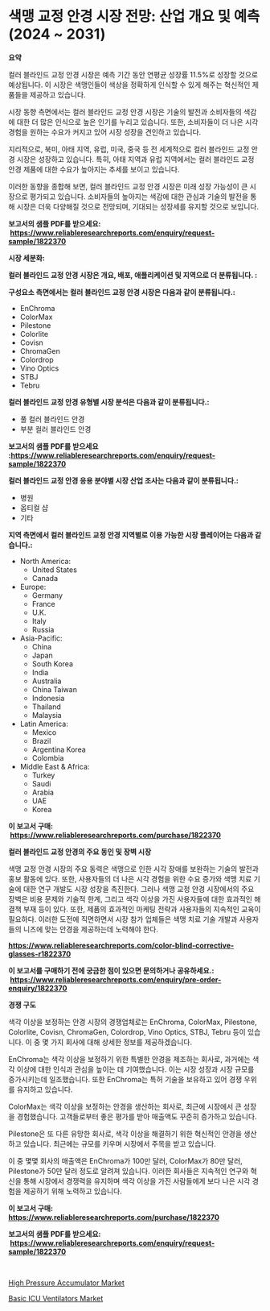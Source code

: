 <p><h1>색맹 교정 안경 시장 전망: 산업 개요 및 예측 (2024 ~ 2031)</h1></p><p><strong>요약</strong></p>
<p><p>컬러 블라인드 교정 안경 시장은 예측 기간 동안 연평균 성장률 11.5%로 성장할 것으로 예상됩니다. 이 시장은 색맹인들이 색상을 정확하게 인식할 수 있게 해주는 혁신적인 제품들을 제공하고 있습니다.</p><p>시장 동향 측면에서는 컬러 블라인드 교정 안경 시장은 기술의 발전과 소비자들의 색감에 대한 더 많은 인식으로 높은 인기를 누리고 있습니다. 또한, 소비자들이 더 나은 시각 경험을 원하는 수요가 커지고 있어 시장 성장을 견인하고 있습니다.</p><p>지리적으로, 북미, 아태 지역, 유럽, 미국, 중국 등 전 세계적으로 컬러 블라인드 교정 안경 시장은 성장하고 있습니다. 특히, 아태 지역과 유럽 지역에서는 컬러 블라인드 교정 안경 제품에 대한 수요가 높아지는 추세를 보이고 있습니다.</p><p>이러한 동향을 종합해 보면, 컬러 블라인드 교정 안경 시장은 미래 성장 가능성이 큰 시장으로 평가되고 있습니다. 소비자들의 높아지는 색감에 대한 관심과 기술의 발전을 통해 시장은 더욱 다양해질 것으로 전망되며, 기대되는 성장세를 유지할 것으로 보입니다.</p></p>
<p><strong>보고서의 샘플 PDF를 받으세요: &nbsp;<a href="https://www.reliableresearchreports.com/enquiry/request-sample/1822370">https://www.reliableresearchreports.com/enquiry/request-sample/1822370</a></strong></p>
<p><strong>시장 세분화:</strong></p>
<p><strong> 컬러 블라인드 교정 안경 시장은 개요, 배포, 애플리케이션 및 지역으로 더 분류됩니다. :</strong></p>
<p><strong>구성요소 측면에서는 컬러 블라인드 교정 안경 시장은 다음과 같이 분류됩니다.:</strong></p>
<p><ul><li>EnChroma</li><li>ColorMax</li><li>Pilestone</li><li>Colorlite</li><li>Covisn</li><li>ChromaGen</li><li>Colordrop</li><li>Vino Optics</li><li>STBJ</li><li>Tebru</li></ul></p>
<p><strong> 컬러 블라인드 교정 안경 유형별 시장 분석은 다음과 같이 분류됩니다.:</strong></p>
<p><ul><li>풀 컬러 블라인드 안경</li><li>부분 컬러 블라인드 안경</li></ul></p>
<p><strong>보고서의 샘플 PDF를 받으세요 :<a href="https://www.reliableresearchreports.com/enquiry/request-sample/1822370">https://www.reliableresearchreports.com/enquiry/request-sample/1822370</a></strong></p>
<p><strong> 컬러 블라인드 교정 안경 응용 분야별 시장 산업 조사는 다음과 같이 분류됩니다.:</strong></p>
<p><ul><li>병원</li><li>옵티컬 샵</li><li>기타</li></ul></p>
<p><strong>지역 측면에서 컬러 블라인드 교정 안경 지역별로 이용 가능한 시장 플레이어는 다음과 같습니다.:</strong></p>
<p><ul>
    <li>
        North America:
        <ul>
            <li>United States</li>
            <li>Canada</li>
        </ul>
    </li>
    <li>
        Europe:
        <ul>
            <li>Germany</li>
            <li>France</li>
            <li>U.K.</li>
            <li>Italy</li>
            <li>Russia</li>
        </ul>
    </li>
    <li>
        Asia-Pacific:
        <ul>
            <li>China</li>
            <li>Japan</li>
            <li>South Korea</li>
            <li>India</li>
            <li>Australia</li>
            <li>China Taiwan</li>
            <li>Indonesia</li>
            <li>Thailand</li>
            <li>Malaysia</li>
        </ul>
    </li>
    <li>
        Latin America:
        <ul>
            <li>Mexico</li>
            <li>Brazil</li>
            <li>Argentina Korea</li>
            <li>Colombia</li>
        </ul>
    </li>
    <li>
        Middle East & Africa:
        <ul>
            <li>Turkey</li>
            <li>Saudi</li>
            <li>Arabia</li>
            <li>UAE</li>
            <li>Korea</li>
        </ul>
    </li>
    </ul></p>
<p><strong>이 보고서 구매: &nbsp;<a href="https://www.reliableresearchreports.com/purchase/1822370">https://www.reliableresearchreports.com/purchase/1822370</a></strong></p>
<p><strong>컬러 블라인드 교정 안경의 주요 동인 및 장벽 시장</strong></p>
<p><p>색맹 교정 안경 시장의 주요 동력은 색맹으로 인한 시각 장애를 보완하는 기술의 발전과 홍보 활동에 있다. 또한, 사용자들의 더 나은 시각 경험을 위한 수요 증가와 색맹 치료 기술에 대한 연구 개발도 시장 성장을 촉진한다. 그러나 색맹 교정 안경 시장에서의 주요 장벽은 비용 문제와 기술적 한계, 그리고 색각 이상을 가진 사용자들에 대한 효과적인 해결책 부재 등이 있다. 또한, 제품의 효과적인 마케팅 전략과 사용자들의 지속적인 교육이 필요하다. 이러한 도전에 직면하면서 시장 참가 업체들은 색맹 치료 기술 개발과 사용자들의 니즈에 맞는 안경을 제공하는데 노력해야 한다.</p></p>
<p><strong><a href="https://www.reliableresearchreports.com/color-blind-corrective-glasses-r1822370">https://www.reliableresearchreports.com/color-blind-corrective-glasses-r1822370</a></strong></p>
<p><strong>이 보고서를 구매하기 전에 궁금한 점이 있으면 문의하거나 공유하세요.: &nbsp;<a href="https://www.reliableresearchreports.com/enquiry/pre-order-enquiry/1822370">https://www.reliableresearchreports.com/enquiry/pre-order-enquiry/1822370</a></strong></p>
<p><strong>경쟁 구도</strong></p>
<p><p>색각 이상을 보정하는 안경 시장의 경쟁업체로는 EnChroma, ColorMax, Pilestone, Colorlite, Covisn, ChromaGen, Colordrop, Vino Optics, STBJ, Tebru 등이 있습니다. 이 중 몇 가지 회사에 대해 상세한 정보를 제공하겠습니다.</p><p>EnChroma는 색각 이상을 보정하기 위한 특별한 안경을 제조하는 회사로, 과거에는 색각 이상에 대한 인식과 관심을 높이는 데 기여했습니다. 이는 시장 성장과 시장 규모를 증가시키는데 일조했습니다. 또한 EnChroma는 특허 기술을 보유하고 있어 경쟁 우위를 유지하고 있습니다.</p><p>ColorMax는 색각 이상을 보정하는 안경을 생산하는 회사로, 최근에 시장에서 큰 성장을 경험했습니다. 고객들로부터 좋은 평가를 받아 매출액도 꾸준히 증가하고 있습니다.</p><p>Pilestone은 또 다른 유망한 회사로, 색각 이상을 해결하기 위한 혁신적인 안경을 생산하고 있습니다. 최근에는 규모를 키우며 시장에서 주목을 받고 있습니다.</p><p>이 중 몇몇 회사의 매출액은 EnChroma가 100만 달러, ColorMax가 80만 달러, Pilestone가 50만 달러 정도로 알려져 있습니다. 이러한 회사들은 지속적인 연구와 혁신을 통해 시장에서 경쟁력을 유지하며 색각 이상을 가진 사람들에게 보다 나은 시각 경험을 제공하기 위해 노력하고 있습니다.</p></p>
<p><strong>이 보고서 구매: &nbsp; <a href="https://www.reliableresearchreports.com/purchase/1822370">https://www.reliableresearchreports.com/purchase/1822370</a></strong></p>
<p><strong>보고서의 샘플 PDF를 받으세요: &nbsp;<a href="https://www.reliableresearchreports.com/enquiry/request-sample/1822370">https://www.reliableresearchreports.com/enquiry/request-sample/1822370</a></strong><strong></strong></p>
<p>&nbsp;</p>
<p><p><a href="https://view.publitas.com/reportprime-1/high-pressure-accumulator-market-the-key-to-successful-business-strategy-forecast-till-2031/">High Pressure Accumulator Market</a></p><p><a href="https://skillful-vermicelli-b89.notion.site/Decoding-Basic-ICU-Ventilators-Market-Metrics-Market-Share-Trends-and-Growth-Patterns-e99c3a19e7c74da1b4beccaad8652ba9">Basic ICU Ventilators Market</a></p></p>